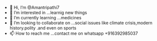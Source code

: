 - 👋 Hi, I’m @Amantripathi7
- 👀 I’m interested in ...learnig new things
- 🌱 I’m currently learning ...medicines
- 💞️ I’m looking to collaborate on ...social issues like climate crisis,modern history.polity .and even on sports
- 📫 How to reach me ...contact me on whatsapp 
+916392985037

<!---
Amantripathi7/Amantripathi7 is a ✨ special ✨ repository because its `README.md` (this file) appears on your GitHub profile.
You can click the Preview link to take a look at your changes.
--->
